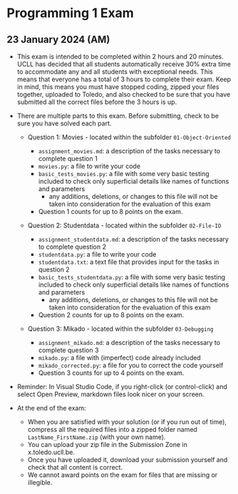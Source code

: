 # Programming 1 Exam
## 23 January 2024 (AM)

* This exam is intended to be completed within 2 hours and 20 minutes. UCLL has decided that all students automatically receive 30% extra time to accommodate any and all students with exceptional needs. This means that everyone has a total of 3 hours to complete their exam. Keep in mind, this means you must have stopped coding, zipped your files together, uploaded to Toledo, and also checked to be sure that you have submitted all the correct files before the 3 hours is up.


* There are multiple parts to this exam. Before submitting, check to be sure you have solved each part.
  * Question 1: Movies - located within the subfolder `01-Object-Oriented`
    * `assignment_movies.md`: a description of the tasks necessary to complete question 1
    * `movies.py`: a file to write your code
    * `basic_tests_movies.py`: a file with some very basic testing included to check only superficial details like names of functions and parameters
      * any additions, deletions, or changes to this file will not be taken into consideration for the evaluation of this exam
    * Question 1 counts for up to 8 points on the exam.


  * Question 2: Studentdata - located within the subfolder `02-File-IO`
    * `assignment_studentdata.md`: a description of the tasks necessary to complete question 2
    * `studentdata.py`: a file to write your code
    * `studentdata.txt`: a text file that provides input for the tasks in question 2
    * `basic_tests_studentdata.py`: a file with some very basic testing included to check only superficial details like names of functions and parameters
      * any additions, deletions, or changes to this file will not be taken into consideration for the evaluation of this exam
    * Question 2 counts for up to 8 points on the exam.

  * Question 3: Mikado - located within the subfolder `03-Debugging`
    * `assignment_mikado.md`: a description of the tasks necessary to complete question 3
    * `mikado.py`: a file with (imperfect) code already included
    * `mikado_corrected.py`: a file for you to correct the code yourself
    * Question 3 counts for up to 4 points on the exam.


* Reminder: In Visual Studio Code, if you right-click (or control-click) and select Open Preview, markdown files look nicer on your screen.


* At the end of the exam:
  * When you are satisfied with your solution (or if you run out of time), compress all the required files into a zipped folder named `LastName_FirstName.zip` (with your own name).
  * You can upload your zip file in the Submission Zone in x.toledo.ucll.be.
  * Once you have uploaded it, download your submission yourself and check that all content is correct.
  * We cannot award points on the exam for files that are missing or illegible.
